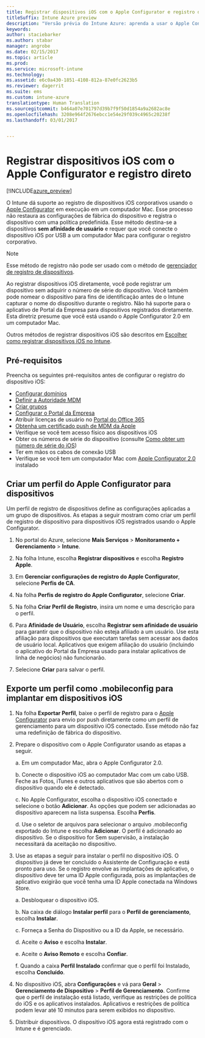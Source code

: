 ```yaml
---
title: Registrar dispositivos iOS com o Apple Configurator e registro direto
titleSuffix: Intune Azure preview
description: "Versão prévia do Intune Azure: aprenda a usar o Apple Configurator para registrar dispositivos iOS corporativos com registro direto."
keywords: 
author: staciebarker
ms.author: stabar
manager: angrobe
ms.date: 02/15/2017
ms.topic: article
ms.prod: 
ms.service: microsoft-intune
ms.technology: 
ms.assetid: e6c0a430-1851-4108-812a-87e0fc2623b5
ms.reviewer: dagerrit
ms.suite: ems
ms.custom: intune-azure
translationtype: Human Translation
ms.sourcegitcommit: b464a07e701797d39b7f9f50d1854a9a2682ac8e
ms.openlocfilehash: 3208e964f2676ebcc1e54e29f039c4965c20238f
ms.lasthandoff: 03/01/2017


---
```


# <a name="enroll-ios-devices-with-apple-configurator-and-direct-enrollment"></a>Registrar dispositivos iOS com o Apple Configurator e registro direto 

[!INCLUDE[azure_preview](../includes/azure_preview.md)]

O Intune dá suporte ao registro de dispositivos iOS corporativos usando o [Apple Configurator](https://itunes.apple.com/us/app/apple-configurator-2/id1037126344?mt=12) em execução em um computador Mac. Esse processo não restaura as configurações de fábrica do dispositivo e registra o dispositivo com uma política predefinida. Esse método destina-se a dispositivos **sem afinidade de usuário** e requer que você conecte o dispositivo iOS por USB a um computador Mac para configurar o registro corporativo.

>[!NOTE]
>Esse método de registro não pode ser usado com o método de [gerenciador de registro de dispositivos](enroll-devices-using-device-enrollment-manager.md).

Ao registrar dispositivos iOS diretamente, você pode registrar um dispositivo sem adquirir o número de série do dispositivo. Você também pode nomear o dispositivo para fins de identificação antes de o Intune capturar o nome do dispositivo durante o registro. Não há suporte para o aplicativo de Portal da Empresa para dispositivos registrados diretamente. Esta diretriz presume que você está usando o Apple Configurator 2.0 em um computador Mac.

Outros métodos de registrar dispositivos iOS são descritos em [Escolher como registrar dispositivos iOS no Intune](choose-ios-enrollment-method.md).


## <a name="prerequisites"></a>Pré-requisitos

Preencha os seguintes pré-requisitos antes de configurar o registro do dispositivo iOS:

- [Configurar domínios](https://docs.microsoft.com/intune/get-started/start-with-a-paid-subscription-to-microsoft-intune-step-2)
- [Definir a Autoridade MDM](set-mdm-authority.md)
- [Criar grupos](https://docs.microsoft.com/intune/get-started/start-with-a-paid-subscription-to-microsoft-intune-step-5)
- [Configurar o Portal da Empresa](/intune-azure/manage-apps/company-portal-app)
- Atribuir licenças de usuário no [Portal do Office 365](http://go.microsoft.com/fwlink/p/?LinkId=698854)
- [Obtenha um certificado push de MDM da Apple](get-an-apple-mdm-push-certificate.md)
- Verifique se você tem acesso físico aos dispositivos iOS
- Obter os números de série do dispositivo (consulte [Como obter um número de série do iOS](https://support.apple.com//HT204308))
- Ter em mãos os cabos de conexão USB
- Verifique se você tem um computador Mac com [Apple Configurator 2.0](https://itunes.apple.com/us/app/apple-configurator-2/id1037126344?mt=12) instalado

## <a name="create-an-apple-configurator-profile-for-devices"></a>Criar um perfil do Apple Configurator para dispositivos

Um perfil de registro de dispositivos define as configurações aplicadas a um grupo de dispositivos. As etapas a seguir mostram como criar um perfil de registro de dispositivo para dispositivos iOS registrados usando o Apple Configurator.

1. No portal do Azure, selecione **Mais Serviços** > **Monitoramento + Gerenciamento** > **Intune**.

2. Na folha Intune, escolha **Registrar dispositivos** e escolha **Registro Apple**.

3. Em **Gerenciar configurações de registro do Apple Configurator**, selecione **Perfis de CA**.

4. Na folha **Perfis de registro do Apple Configurator**, selecione **Criar**.

5. Na folha **Criar Perfil de Registro**, insira um nome e uma descrição para o perfil.

6. Para **Afinidade de Usuário**, escolha **Registrar sem afinidade de usuário** para garantir que o dispositivo não esteja afiliado a um usuário. Use esta afiliação para dispositivos que executam tarefas sem acessar aos dados de usuário local. Aplicativos que exigem afiliação do usuário (incluindo o aplicativo do Portal da Empresa usado para instalar aplicativos de linha de negócios) não funcionarão.

7. Selecione **Criar** para salvar o perfil.

## <a name="export-the-profile-as-mobileconfig-to-ios-devices"></a>Exporte um perfil como .mobileconfig para implantar em dispositivos iOS

1. Na folha **Exportar Perfil**, baixe o perfil de registro para o [Apple Configurator](https://itunes.apple.com/us/app/apple-configurator-2/id1037126344?mt=12) para envio por push diretamente como um perfil de gerenciamento para um dispositivo iOS conectado. Esse método não faz uma redefinição de fábrica do dispositivo.

2. Prepare o dispositivo com o Apple Configurator usando as etapas a seguir.

   a. Em um computador Mac, abra o Apple Configurator 2.0.

   b. Conecte o dispositivo iOS ao computador Mac com um cabo USB. Feche as Fotos, iTunes e outros aplicativos que são abertos com o dispositivo quando ele é detectado.

   c. No Apple Configurator, escolha o dispositivo iOS conectado e selecione o botão **Adicionar**. As opções que podem ser adicionadas ao dispositivo aparecem na lista suspensa. Escolha **Perfis**.

   d. Use o seletor de arquivos para selecionar o arquivo .mobileconfig exportado do Intune e escolha **Adicionar**. O perfil é adicionado ao dispositivo. Se o dispositivo for Sem supervisão, a instalação necessitará da aceitação no dispositivo.

3. Use as etapas a seguir para instalar o perfil no dispositivo iOS. O dispositivo já deve ter concluído o Assistente de Configuração e está pronto para uso. Se o registro envolve as implantações de aplicativo, o dispositivo deve ter uma ID Apple configurada, pois as implantações de aplicativo exigirão que você tenha uma ID Apple conectada na Windows Store.

   a. Desbloquear o dispositivo iOS.

   b. Na caixa de diálogo **Instalar perfil** para o **Perfil de gerenciamento**, escolha **Instalar**.

   c. Forneça a Senha do Dispositivo ou a ID da Apple, se necessário.

   d. Aceite o **Aviso** e escolha **Instalar**.

   e. Aceite o **Aviso Remoto** e escolha **Confiar**.

   f. Quando a caixa **Perfil Instalado** confirmar que o perfil foi Instalado, escolha **Concluído**.

4. No dispositivo iOS, abra **Configurações** e vá para **Geral** > **Gerenciamento de Dispositivo** > **Perfil de Gerenciamento**. Confirme que o perfil de instalação está listado, verifique as restrições de política do iOS e os aplicativos instalados. Aplicativos e restrições de política podem levar até 10 minutos para serem exibidos no dispositivo.

5. Distribuir dispositivos. O dispositivo iOS agora está registrado com o Intune e é gerenciado.

